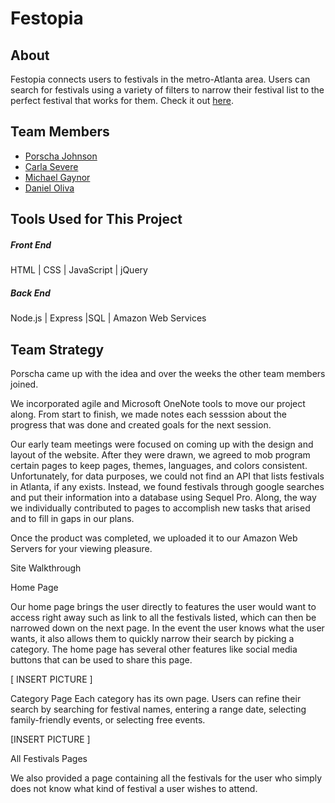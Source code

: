 # Festopia

## About
Festopia connects users to festivals in the metro-Atlanta area. Users can search for festivals using a variety of filters to narrow their festival list to the perfect festival that works for them. Check it out [here].


## Team Members
- [Porscha Johnson]
- [Carla Severe]
- [Michael Gaynor]
- [Daniel Oliva]


## Tools Used for This Project


##### Front End

HTML |  CSS | JavaScript | jQuery 

##### Back End

 Node.js | Express |SQL | Amazon Web Services


## Team Strategy

Porscha came up with the idea and over the weeks the other team members joined. 

We incorporated agile and Microsoft OneNote tools to move our project along. From start to finish, we made notes each sesssion about the progress that was done and created goals for the next session.

Our early team meetings were focused on coming up with the design and layout of the website. After they were drawn, we agreed to mob program certain pages to keep pages, themes, languages, and colors consistent. Unfortunately, for data purposes, we could not find an API that lists festivals in Atlanta, if any exists. Instead, we found festivals through google searches and put their information into a database using Sequel Pro. Along, the way we individually contributed to pages to accomplish new tasks that arised and to fill in gaps in our plans.

Once the product was completed, we uploaded it to our Amazon Web Servers for your viewing pleasure.


Site Walkthrough

Home Page

Our home page brings the user directly to features the user would want to access right away such as link to all the festivals listed, which can then be narrowed down on the next page. In the event the user knows what the user wants, it also allows them to quickly narrow their search by picking a category. The home page has several other features like social media buttons that can be used to share this page. 


[ INSERT PICTURE ]



Category Page
Each category has its own page. Users can refine their search by searching for festival names, entering a range date, selecting family-friendly events, or selecting free events. 



[INSERT PICTURE ]


All Festivals Pages

We also provided a page containing all the festivals for the user who simply does not know what kind of festival a user wishes to attend. 


[Porscha Johnson]:<https://github.com/Porscha07>
[Carla Severe]: <https://github.com/csevere>
[Michael Gaynor]: <https://github.com/MichaelGaynor>
[Daniel Oliva]: <https://github.com/kalgcny09>
[here]:<>
